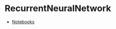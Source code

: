 # RecurrentNeuralNetwork
- [Notebooks](https://github.com/look4pritam/AI-Applications/tree/master/Notebooks/SentimentAnalysis)
